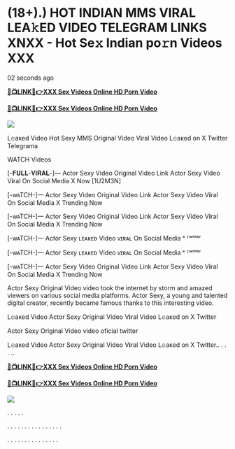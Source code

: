 # (18+).) HOT INDIAN MMS VIRAL LEA𝚔ED VIDEO TELEGRAM LINKS XNXX - Hot Se𝚡 Indian po𝚛n Videos XXX

02 seconds ago

<b><a rel="noopener nofollow" href="https://cude-de-sobar.blogspot.com/2025/03/v1.html">🔴📺LINK📲👉XXX Sex Videos Online HD Porn Video</a></b>

<b><a rel="noopener nofollow" href="https://cude-de-sobar.blogspot.com/2025/03/v1.html">🔴📺LINK📲👉XXX Sex Videos Online HD Porn Video</a></b>

[![](https://m.wjactv.com/resources/media/bca40e96-1164-4ed2-8f06-0564bdf9b483-largeBlur_krispykreme.png)](https://cude-de-sobar.blogspot.com/2025/03/v1.html)

L𝚎aᴋed Video Hot Sexy MMS Original Video V𝐢ral Video L𝚎aᴋed on X Twitter Telegrama

WATCH Videos

[-𝐅𝐔𝐋𝐋-𝐕𝐈𝐑𝐀𝐋-]— Actor Sexy Video Original Video Link Actor Sexy Video V𝐢ral On Social Media X Now [1U2M3N]

[-wᴀTCH-]— Actor Sexy Video Original Video Link Actor Sexy Video V𝐢ral On Social Media X Trending Now

[-wᴀTCH-]— Actor Sexy Video Original Video Link Actor Sexy Video V𝐢ral On Social Media X Trending Now

[-wᴀTCH-]— Actor Sexy ʟᴇᴀᴋᴇᴅ Video ᴠɪʀᴀʟ On Social Media ˣ ᵀʷⁱᵗᵗᵉʳ

[-wᴀTCH-]— Actor Sexy ʟᴇᴀᴋᴇᴅ Video ᴠɪʀᴀʟ On Social Media ˣ ᵀʷⁱᵗᵗᵉʳ

[-wᴀTCH-]— Actor Sexy Video Original Video Link Actor Sexy Video V𝐢ral On Social Media X Trending Now

Actor Sexy Original Video video took the internet by storm and amazed viewers on various social media platforms. Actor Sexy, a young and talented digital creator, recently became famous thanks to this interesting video.

L𝚎aᴋed Video Actor Sexy Original Video V𝐢ral Video L𝚎aᴋed on X Twitter

Actor Sexy Original Video video oficial twitter

L𝚎aᴋed Video Actor Sexy Original Video V𝐢ral Video L𝚎aᴋed on X Twitter.. . . . ..

<b><a rel="noopener nofollow" href="https://cude-de-sobar.blogspot.com/2025/03/v1.html">🔴📺LINK📲👉XXX Sex Videos Online HD Porn Video</a></b>

<b><a rel="noopener nofollow" href="https://cude-de-sobar.blogspot.com/2025/03/v1.html">🔴📺LINK📲👉XXX Sex Videos Online HD Porn Video</a></b>

[![](https://m.wjactv.com/resources/media/bca40e96-1164-4ed2-8f06-0564bdf9b483-largeBlur_krispykreme.png)](https://cude-de-sobar.blogspot.com/2025/03/v1.html)

.
.
.
.
.

.
.
.
.
.
.
.
.
.
.
.
.
.
.
.
.

.
.
.
.
.
.
.
.
.
.
.
.
.
.
.

